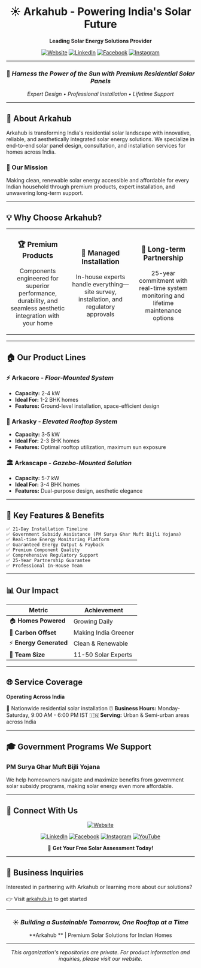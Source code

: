 <div align="center">

# ☀️ Arkahub - Powering India's Solar Future

**Leading Solar Energy Solutions Provider**

[![Website](https://img.shields.io/badge/Website-arkahub.in-orange?style=for-the-badge&logo=safari&logoColor=white)](https://arkahub.in)
[![LinkedIn](https://img.shields.io/badge/LinkedIn-Arkahub-blue?style=for-the-badge&logo=linkedin)](https://www.linkedin.com/company/arkahub)
[![Facebook](https://img.shields.io/badge/Facebook-Arkahub-1877F2?style=for-the-badge&logo=facebook&logoColor=white)](https://www.facebook.com/thearkahub/)
[![Instagram](https://img.shields.io/badge/Instagram-@Arkahub-E4405F?style=for-the-badge&logo=instagram&logoColor=white)](https://instagram.com/arkahub)

---

### 🌟 *Harness the Power of the Sun with Premium Residential Solar Panels*

*Expert Design • Professional Installation • Lifetime Support*

</div>

---

## 🏢 About Arkahub

 Arkahub is transforming India's residential solar landscape with innovative, reliable, and aesthetically integrated solar energy solutions. We specialize in end-to-end solar panel design, consultation, and installation services for homes across India.

### 🎯 Our Mission
Making clean, renewable solar energy accessible and affordable for every Indian household through premium products, expert installation, and unwavering long-term support.

---

## 💡 Why Choose Arkahub?

<table>
<tr>
<td width="33%" align="center">
<h3>🏆 Premium Products</h3>
<p>Components engineered for superior performance, durability, and seamless aesthetic integration with your home</p>
</td>
<td width="33%" align="center">
<h3>🔧 Managed Installation</h3>
<p>In-house experts handle everything—site survey, installation, and regulatory approvals</p>
</td>
<td width="33%" align="center">
<h3>🤝 Long-term Partnership</h3>
<p>25-year commitment with real-time system monitoring and lifetime maintenance options</p>
</td>
</tr>
</table>

---

## 🏠 Our Product Lines

### **⚡ Arkacore** - *Floor-Mounted System*
- **Capacity:** 2-4 kW
- **Ideal For:** 1-2 BHK homes
- **Features:** Ground-level installation, space-efficient design

### **🏢 Arkasky** - *Elevated Rooftop System*
- **Capacity:** 3-5 kW
- **Ideal For:** 2-3 BHK homes
- **Features:** Optimal rooftop utilization, maximum sun exposure

### **🏛️ Arkascape** - *Gazebo-Mounted Solution*
- **Capacity:** 5-7 kW
- **Ideal For:** 3-4 BHK homes
- **Features:** Dual-purpose design, aesthetic elegance

---

## 🚀 Key Features & Benefits

```
✅ 21-Day Installation Timeline
✅ Government Subsidy Assistance (PM Surya Ghar Muft Bijli Yojana)
✅ Real-time Energy Monitoring Platform
✅ Guaranteed Energy Output & Payback
✅ Premium Component Quality
✅ Comprehensive Regulatory Support
✅ 25-Year Partnership Guarantee
✅ Professional In-House Team
```

---

## 📊 Our Impact

<div align="center">

| Metric | Achievement |
|--------|-------------|
| 🏠 **Homes Powered** | Growing Daily |
| 🌱 **Carbon Offset** | Making India Greener |
| ⚡ **Energy Generated** | Clean & Renewable |
| 👥 **Team Size** | 11-50 Solar Experts |

</div>

---

## 🌐 Service Coverage

**Operating Across India**

📍 Nationwide residential solar installation
⏰ **Business Hours:** Monday-Saturday, 9:00 AM - 6:00 PM IST
🇮🇳 **Serving:** Urban & Semi-urban areas across India

---

## 🎓 Government Programs We Support

### PM Surya Ghar Muft Bijli Yojana
We help homeowners navigate and maximize benefits from government solar subsidy programs, making solar energy even more affordable.

---

## 🔗 Connect With Us

<div align="center">

[![Website](https://img.shields.io/badge/🌐_Visit_Our_Website-arkahub.in-FF6B00?style=for-the-badge)](https://arkahub.in)

[![LinkedIn](https://img.shields.io/badge/LinkedIn-Connect-0A66C2?style=flat-square&logo=linkedin)](https://www.linkedin.com/company/arkahub)
[![Facebook](https://img.shields.io/badge/Facebook-Follow-1877F2?style=flat-square&logo=facebook)](https://www.facebook.com/thearkahub/)
[![Instagram](https://img.shields.io/badge/Instagram-Follow-E4405F?style=flat-square&logo=instagram)](https://instagram.com/arkahub)
[![YouTube](https://img.shields.io/badge/YouTube-Subscribe-FF0000?style=flat-square&logo=youtube)](https://youtube.com/@arkahub)

📧 **Get Your Free Solar Assessment Today!**

</div>

---

## 💼 Business Inquiries

Interested in partnering with Arkahub or learning more about our solutions?

👉 Visit [arkahub.in](https://arkahub.in) to get started

---

<div align="center">

### ☀️ *Building a Sustainable Tomorrow, One Rooftop at a Time*

**Arkahub ** | Premium Solar Solutions for Indian Homes

---

*This organization's repositories are private. For product information and inquiries, please visit our website.*

</div>
